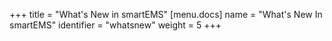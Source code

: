 +++
title = "What's New in smartEMS"
[menu.docs]
name = "What's New In smartEMS"
identifier = "whatsnew"
weight = 5
+++


